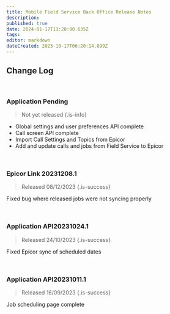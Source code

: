 ```yaml
---
title: Mobile Field Service Back Office Release Notes
description: 
published: true
date: 2024-01-17T13:28:00.635Z
tags: 
editor: markdown
dateCreated: 2023-10-17T06:20:14.899Z
---
```


## Change Log

<br/>

### Application Pending

> Not yet released
{.is-info}

- Global settings and user preferences API complete
- Call screen API complete
- Import Call Settings and Topics from Epicor
- Add and update calls and jobs from Field Service to Epicor

<br/>

### Epicor Link 20231208.1

> Released 08/12/2023
{.is-success}

Fixed bug where released jobs were not syncing properly

<br/>

### Application API20231024.1

> Released 24/10/2023
{.is-success}

Fixed Epicor sync of scheduled dates

<br/>

### Application API20231011.1

> Released 16/09/2023
{.is-success}

Job scheduling page complete

<br/>